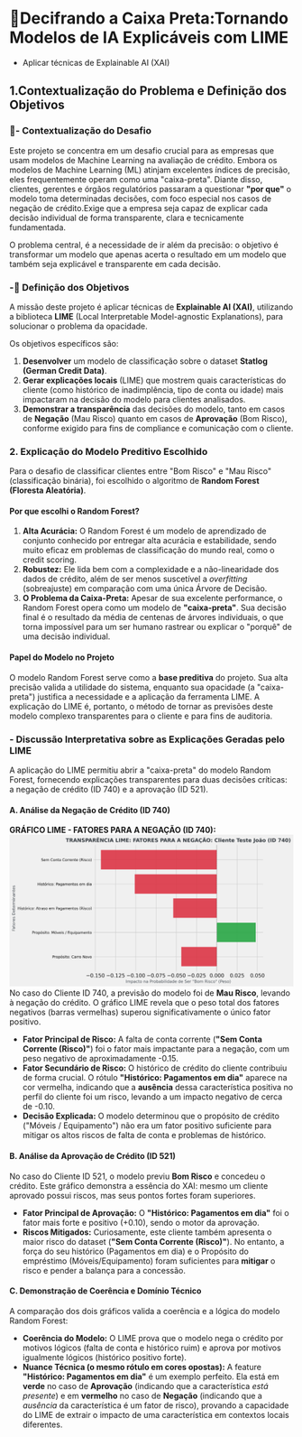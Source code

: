 #  📌Decifrando a Caixa Preta:Tornando Modelos de IA Explicáveis com LIME 
- Aplicar técnicas de Explainable AI (XAI)
## 1.Contextualização do Problema e Definição dos Objetivos

### 🎯- Contextualização do Desafio 

Este projeto se concentra em um desafio crucial para as empresas que usam modelos de Machine Learning na avaliação de crédito. Embora os modelos de Machine Learning (ML) atinjam excelentes índices de precisão, eles frequentemente operam como uma "caixa-preta".
Diante disso, clientes, gerentes e órgãos regulatórios passaram a questionar **"por que"** o modelo toma determinadas decisões, com foco especial nos casos de negação de crédito.Exige que a empresa seja capaz de explicar cada decisão individual de forma transparente, clara e tecnicamente fundamentada.

O problema central, é a necessidade de ir além da precisão: o objetivo é transformar um modelo que apenas acerta o resultado em um modelo que também seja explicável e transparente em cada decisão.

### -🚀 Definição dos Objetivos

A missão deste projeto é aplicar técnicas de **Explainable AI (XAI)**, utilizando a biblioteca **LIME** (Local Interpretable Model-agnostic Explanations), para solucionar o problema da opacidade.

Os objetivos específicos são:
1.  **Desenvolver** um modelo de classificação sobre o dataset **Statlog (German Credit Data)**.
2.  **Gerar explicações locais** (LIME) que mostrem quais características do cliente (como histórico de inadimplência, tipo de conta ou idade) mais impactaram na decisão do modelo para clientes analisados.
3.  **Demonstrar a transparência** das decisões do modelo, tanto em casos de **Negação** (Mau Risco) quanto em casos de **Aprovação** (Bom Risco), conforme exigido para fins de compliance e comunicação com o cliente.


### 2. Explicação do Modelo Preditivo Escolhido

Para o desafio de classificar clientes entre "Bom Risco" e "Mau Risco" (classificação binária), foi escolhido o algoritmo de **Random Forest (Floresta Aleatória)**.

#### Por que escolhi o Random Forest?
1.  **Alta Acurácia:** O Random Forest é um modelo de aprendizado de conjunto conhecido por entregar alta acurácia e estabilidade, sendo muito eficaz em problemas de classificação do mundo real, como o credit scoring.
2.  **Robustez:** Ele lida bem com a complexidade e a não-linearidade dos dados de crédito, além de ser menos suscetível a *overfitting* (sobreajuste) em comparação com uma única Árvore de Decisão.
3.  **O Problema da Caixa-Preta:** Apesar de sua excelente performance, o Random Forest opera como um modelo de **"caixa-preta"**. Sua decisão final é o resultado da média de centenas de árvores individuais, o que torna impossível para um ser humano rastrear ou explicar o "porquê" de uma decisão individual.

#### Papel do Modelo no Projeto
O modelo Random Forest serve como a **base preditiva** do projeto. Sua alta precisão valida a utilidade do sistema, enquanto sua opacidade (a "caixa-preta") justifica a necessidade e a aplicação da ferramenta LIME. A explicação do LIME é, portanto, o método de tornar as previsões deste modelo complexo transparentes para o cliente e para fins de auditoria.

### - Discussão Interpretativa sobre as Explicações Geradas pelo LIME

A aplicação do LIME permitiu abrir a "caixa-preta" do modelo Random Forest, fornecendo explicações transparentes para duas decisões críticas: a negação de crédito (ID 740) e a aprovação (ID 521).

#### A. Análise da Negação de Crédito (ID 740)
**GRÁFICO LIME - FATORES PARA A NEGAÇÃO (ID 740):**
![Gráfico LIME detalhando a Negação.](LIME_FINAL_NEGADO_ID1_740.png)
No caso do Cliente ID 740, a previsão do modelo foi de **Mau Risco**, levando à negação do crédito. O gráfico LIME revela que o peso total dos fatores negativos (barras vermelhas) superou significativamente o único fator positivo.

* **Fator Principal de Risco:** A falta de conta corrente (**"Sem Conta Corrente (Risco)"**) foi o fator mais impactante para a negação, com um peso negativo de aproximadamente -0.15.
* **Fator Secundário de Risco:** O histórico de crédito do cliente contribuiu de forma crucial. O rótulo **"Histórico: Pagamentos em dia"** aparece na cor vermelha, indicando que a **ausência** dessa característica positiva no perfil do cliente foi um risco, levando a um impacto negativo de cerca de -0.10.
* **Decisão Explicada:** O modelo determinou que o propósito de crédito ("Móveis / Equipamento") não era um fator positivo suficiente para mitigar os altos riscos de falta de conta e problemas de histórico.

#### B. Análise da Aprovação de Crédito (ID 521)

No caso do Cliente ID 521, o modelo previu **Bom Risco** e concedeu o crédito. Este gráfico demonstra a essência do XAI: mesmo um cliente aprovado possui riscos, mas seus pontos fortes foram superiores.

* **Fator Principal de Aprovação:** O **"Histórico: Pagamentos em dia"** foi o fator mais forte e positivo (+0.10), sendo o motor da aprovação.
* **Riscos Mitigados:** Curiosamente, este cliente também apresenta o maior risco do dataset (**"Sem Conta Corrente (Risco)"**). No entanto, a força do seu histórico (Pagamentos em dia) e o Propósito do empréstimo (Móveis/Equipamento) foram suficientes para **mitigar** o risco e pender a balança para a concessão.

#### C. Demonstração de Coerência e Domínio Técnico

A comparação dos dois gráficos valida a coerência e a lógica do modelo Random Forest:

* **Coerência do Modelo:** O LIME prova que o modelo nega o crédito por motivos lógicos (falta de conta e histórico ruim) e aprova por motivos igualmente lógicos (histórico positivo forte).
* **Nuance Técnica (o mesmo rótulo em cores opostas):** A feature **"Histórico: Pagamentos em dia"** é um exemplo perfeito. Ela está em **verde** no caso de **Aprovação** (indicando que a característica *está presente*) e em **vermelho** no caso de **Negação** (indicando que a *ausência* da característica é um fator de risco), provando a capacidade do LIME de extrair o impacto de uma característica em contextos locais diferentes.
